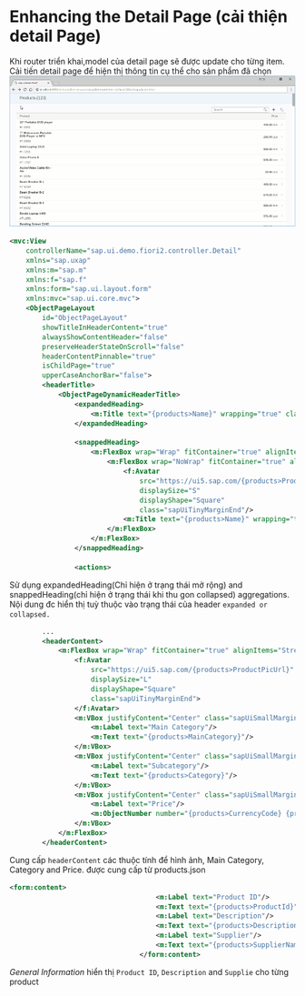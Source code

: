 # Enhancing the Detail Page (cải thiện detail Page)

Khi router triển khai,model của detail page sẽ được update cho từng item. Cải tiến detail page để hiện thị thông tin cụ thể cho sản phẩm đã chọn
![alt text](image-6.png)

```xml
<mvc:View
	controllerName="sap.ui.demo.fiori2.controller.Detail"
	xmlns="sap.uxap"
	xmlns:m="sap.m"
	xmlns:f="sap.f"
	xmlns:form="sap.ui.layout.form"
	xmlns:mvc="sap.ui.core.mvc">
	<ObjectPageLayout
		id="ObjectPageLayout"
		showTitleInHeaderContent="true"
		alwaysShowContentHeader="false"
		preserveHeaderStateOnScroll="false"
		headerContentPinnable="true"
		isChildPage="true"
		upperCaseAnchorBar="false">
		<headerTitle>
			<ObjectPageDynamicHeaderTitle>
				<expandedHeading>
					<m:Title text="{products>Name}" wrapping="true" class="sapUiSmallMarginEnd"/>
				</expandedHeading>

				<snappedHeading>
					<m:FlexBox wrap="Wrap" fitContainer="true" alignItems="Center">
						<m:FlexBox wrap="NoWrap" fitContainer="true" alignItems="Center" class="sapUiTinyMarginEnd">
							<f:Avatar
								src="https://ui5.sap.com/{products>ProductPicUrl}"
								displaySize="S"
								displayShape="Square"
								class="sapUiTinyMarginEnd"/>
							<m:Title text="{products>Name}" wrapping="true"/>
						</m:FlexBox>
					</m:FlexBox>
				</snappedHeading>

				<actions>
```

Sử dụng expandedHeading(Chỉ hiện ở trạng thái mở rộng) and snappedHeading(chỉ hiện ở trạng thái khi thu gon collapsed) aggregations. Nội dung đc hiển thị tuỳ thuộc vào trạng thái của header `expanded or collapsed.`

```xml
		...
		<headerContent>
			<m:FlexBox wrap="Wrap" fitContainer="true" alignItems="Stretch">
				<f:Avatar
					src="https://ui5.sap.com/{products>ProductPicUrl}"
					displaySize="L"
					displayShape="Square"
					class="sapUiTinyMarginEnd">
				</f:Avatar>
				<m:VBox justifyContent="Center" class="sapUiSmallMarginEnd">
					<m:Label text="Main Category"/>
					<m:Text text="{products>MainCategory}"/>
				</m:VBox>
				<m:VBox justifyContent="Center" class="sapUiSmallMarginEnd">
					<m:Label text="Subcategory"/>
					<m:Text text="{products>Category}"/>
				</m:VBox>
				<m:VBox justifyContent="Center" class="sapUiSmallMarginEnd">
					<m:Label text="Price"/>
					<m:ObjectNumber number="{products>CurrencyCode} {products>Price}" emphasized="false"/>
				</m:VBox>
			</m:FlexBox>
		</headerContent>
```

Cung cấp `headerContent` các thuộc tính để hình ảnh, Main Category, Category and Price. được cung cấp từ products.json

```xml
<form:content>
									<m:Label text="Product ID"/>
									<m:Text text="{products>ProductId}"/>
									<m:Label text="Description"/>
									<m:Text text="{products>Description}"/>
									<m:Label text="Supplier"/>
									<m:Text text="{products>SupplierName}"/>
								</form:content>
```

_General Information_ hiển thị `Product ID`, `Description` and `Supplie` cho từng product
